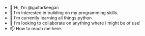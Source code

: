 - 👋 Hi, I’m @guitarkeegan
- 👀 I’m interested in building on my programming skills.
- 🌱 I’m currently learning all things python.
- 💞️ I’m looking to collaborate on anything where I might be of use!
- 📫 How to reach me here. 

<!---
guitarkeegan/guitarkeegan is a ✨ special ✨ repository because its `README.md` (this file) appears on your GitHub profile.
You can click the Preview link to take a look at your changes.
--->
